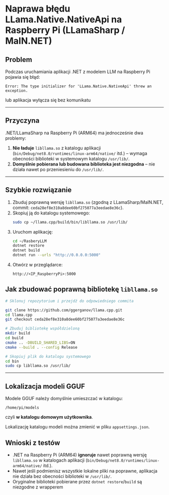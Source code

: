 # Naprawa błędu LLama.Native.NativeApi na Raspberry Pi (LLamaSharp / MaIN.NET)

## Problem

Podczas uruchamiania aplikacji .NET z modelem LLM na Raspberry Pi pojawia się błąd:

```
Error: The type initializer for 'LLama.Native.NativeApi' threw an exception.
```

lub aplikacja wyłącza się bez komunikatu 

---

## Przyczyna

.NET/LLamaSharp na Raspberry Pi (ARM64) ma jednocześnie dwa problemy:

1. **Nie ładuje** `libllama.so` z katalogu aplikacji (`bin/Debug/net8.0/runtimes/linux-arm64/native/` itd.) – wymaga obecności biblioteki w systemowym katalogu `/usr/lib/`.
2. **Domyślnie pobierana lub budowana biblioteka jest niezgodna** – nie działa nawet po przeniesieniu do `/usr/lib/`.

---

## Szybkie rozwiązanie

1. Zbuduj poprawną wersję `libllama.so` (zgodną z LLamaSharp/MaIN.NET, commit: `ceda28ef8e310a8dee60bf275077a3eedae8e36c`).
2. Skopiuj ją do katalogu systemowego:
   ```bash
   sudo cp ~/llama.cpp/build/bin/libllama.so /usr/lib/
   ```
3. Uruchom aplikację:
   ```bash
   cd ~/RasberyLLM
   dotnet restore
   dotnet build
   dotnet run --urls "http://0.0.0.0:5000"
   ```
4. Otwórz w przeglądarce:
   ```
   http://<IP_RaspberryPi>:5000
   ```


## Jak zbudować poprawną bibliotekę `libllama.so`

```bash
# Sklonuj repozytorium i przejdź do odpowiedniego commita

git clone https://github.com/ggerganov/llama.cpp.git
cd llama.cpp
git checkout ceda28ef8e310a8dee60bf275077a3eedae8e36c

# Zbuduj bibliotekę współdzieloną
mkdir build
cd build
cmake .. -DBUILD_SHARED_LIBS=ON
cmake --build . --config Release

# Skopiuj plik do katalogu systemowego
cd bin
sudo cp libllama.so /usr/lib/
```
---
## Lokalizacja modeli GGUF

Modele GGUF należy domyślnie umieszczać w katalogu:

```
/home/pi/models
```

czyli **w katalogu domowym użytkownika**.

Lokalizację katalogu modeli można zmienić w pliku `appsettings.json`.


## Wnioski z testów

- .NET na Raspberry Pi (ARM64) **ignoruje** nawet poprawną wersję `libllama.so` w katalogach aplikacji (`bin/Debug/net8.0/runtimes/linux-arm64/native/` itd.).
- Nawet jeśli podmienisz wszystkie lokalne pliki na poprawne, aplikacja nie działa bez obecności biblioteki w `/usr/lib/`.
- Oryginalne biblioteki pobierane przez `dotnet restore`/`build` są niezgodne z wrapperem
